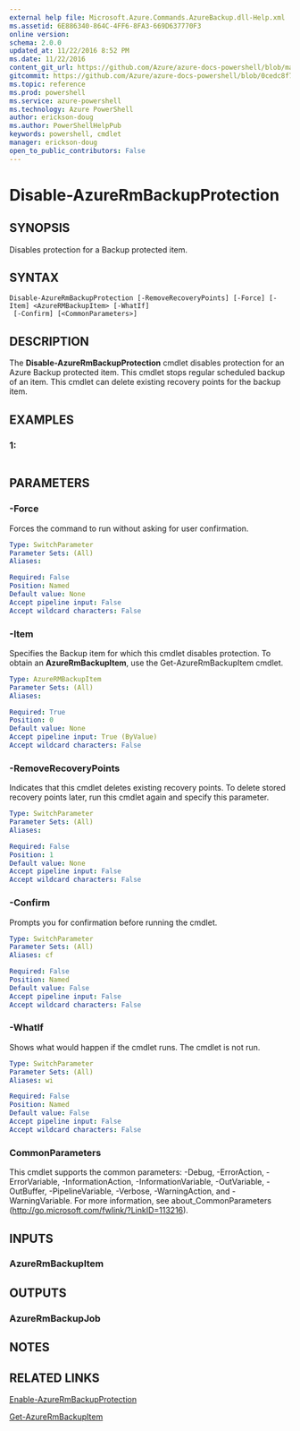 ```yaml
---
external help file: Microsoft.Azure.Commands.AzureBackup.dll-Help.xml
ms.assetid: 6E886340-864C-4FF6-8FA3-669D637770F3
online version: 
schema: 2.0.0
updated_at: 11/22/2016 8:52 PM
ms.date: 11/22/2016
content_git_url: https://github.com/Azure/azure-docs-powershell/blob/master/azureps-cmdlets-docs/ResourceManager/AzureRM.Backup/v2.3.0/Disable-AzureRmBackupProtection.md
gitcommit: https://github.com/Azure/azure-docs-powershell/blob/0cedc8f73bc96cf5ac4c69144e17b3de601fd3cc/azureps-cmdlets-docs/ResourceManager/AzureRM.Backup/v2.3.0/Disable-AzureRmBackupProtection.md
ms.topic: reference
ms.prod: powershell
ms.service: azure-powershell
ms.technology: Azure PowerShell
author: erickson-doug
ms.author: PowerShellHelpPub
keywords: powershell, cmdlet
manager: erickson-doug
open_to_public_contributors: False
---
```


# Disable-AzureRmBackupProtection

## SYNOPSIS
Disables protection for a Backup protected item.

## SYNTAX

```
Disable-AzureRmBackupProtection [-RemoveRecoveryPoints] [-Force] [-Item] <AzureRMBackupItem> [-WhatIf]
 [-Confirm] [<CommonParameters>]
```

## DESCRIPTION
The **Disable-AzureRmBackupProtection** cmdlet disables protection for an Azure Backup protected item.
This cmdlet stops regular scheduled backup of an item.
This cmdlet can delete existing recovery points for the backup item.

## EXAMPLES

### 1:
```

```

## PARAMETERS

### -Force
Forces the command to run without asking for user confirmation.

```yaml
Type: SwitchParameter
Parameter Sets: (All)
Aliases: 

Required: False
Position: Named
Default value: None
Accept pipeline input: False
Accept wildcard characters: False
```

### -Item
Specifies the Backup item for which this cmdlet disables protection.
To obtain an **AzureRmBackupItem**, use the Get-AzureRmBackupItem cmdlet.

```yaml
Type: AzureRMBackupItem
Parameter Sets: (All)
Aliases: 

Required: True
Position: 0
Default value: None
Accept pipeline input: True (ByValue)
Accept wildcard characters: False
```

### -RemoveRecoveryPoints
Indicates that this cmdlet deletes existing recovery points.
To delete stored recovery points later, run this cmdlet again and specify this parameter.

```yaml
Type: SwitchParameter
Parameter Sets: (All)
Aliases: 

Required: False
Position: 1
Default value: None
Accept pipeline input: False
Accept wildcard characters: False
```

### -Confirm
Prompts you for confirmation before running the cmdlet.

```yaml
Type: SwitchParameter
Parameter Sets: (All)
Aliases: cf

Required: False
Position: Named
Default value: False
Accept pipeline input: False
Accept wildcard characters: False
```

### -WhatIf
Shows what would happen if the cmdlet runs.
The cmdlet is not run.

```yaml
Type: SwitchParameter
Parameter Sets: (All)
Aliases: wi

Required: False
Position: Named
Default value: False
Accept pipeline input: False
Accept wildcard characters: False
```

### CommonParameters
This cmdlet supports the common parameters: -Debug, -ErrorAction, -ErrorVariable, -InformationAction, -InformationVariable, -OutVariable, -OutBuffer, -PipelineVariable, -Verbose, -WarningAction, and -WarningVariable. For more information, see about_CommonParameters (http://go.microsoft.com/fwlink/?LinkID=113216).

## INPUTS

### AzureRmBackupItem

## OUTPUTS

### AzureRmBackupJob

## NOTES

## RELATED LINKS

[Enable-AzureRmBackupProtection](xref:ResourceManager/AzureRM.Backup/v2.3.0/Enable-AzureRmBackupProtection.md)

[Get-AzureRmBackupItem](xref:ResourceManager/AzureRM.Backup/v2.3.0/Get-AzureRmBackupItem.md)


